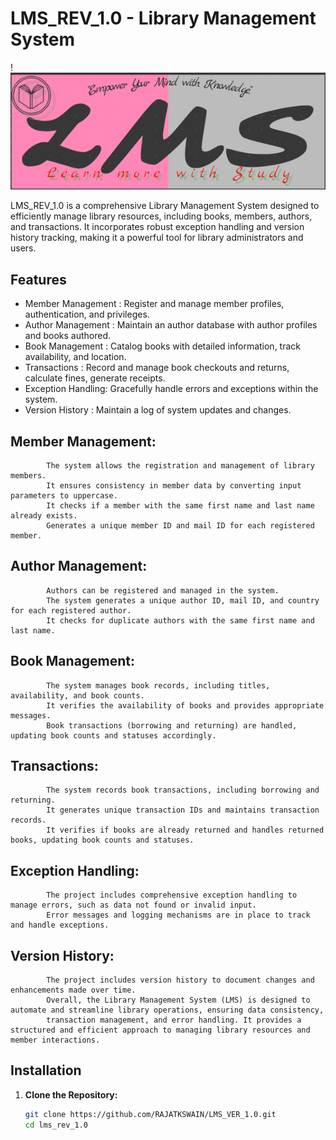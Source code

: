 # LMS_REV_1.0 - Library Management System

!![Alt text](logo_lms_7.png)

LMS_REV_1.0 is a comprehensive Library Management System designed to efficiently manage library resources, including books, members, authors, and transactions. It incorporates robust exception handling and version history tracking, making it a powerful tool for library administrators and users.

## Features

- Member Management : Register and manage member profiles, authentication, and privileges.
- Author Management : Maintain an author database with author profiles and books authored.
- Book Management   : Catalog books with detailed information, track availability, and location.
- Transactions      : Record and manage book checkouts and returns, calculate fines, generate receipts.
- Exception Handling: Gracefully handle errors and exceptions within the system.
- Version History   : Maintain a log of system updates and changes.


## Member Management:<br>
			The system allows the registration and management of library members.
			It ensures consistency in member data by converting input parameters to uppercase.
			It checks if a member with the same first name and last name already exists.
			Generates a unique member ID and mail ID for each registered member.
## Author Management:<br>
			Authors can be registered and managed in the system.
			The system generates a unique author ID, mail ID, and country for each registered author.
			It checks for duplicate authors with the same first name and last name.
## Book Management:   
			The system manages book records, including titles, availability, and book counts.
			It verifies the availability of books and provides appropriate messages.
			Book transactions (borrowing and returning) are handled, updating book counts and statuses accordingly.
## Transactions:<br>
			The system records book transactions, including borrowing and returning.
			It generates unique transaction IDs and maintains transaction records.
			It verifies if books are already returned and handles returned books, updating book counts and statuses.
## Exception Handling:<br>
			The project includes comprehensive exception handling to manage errors, such as data not found or invalid input.
			Error messages and logging mechanisms are in place to track and handle exceptions.
## Version History:<br>
			The project includes version history to document changes and enhancements made over time.
			Overall, the Library Management System (LMS) is designed to automate and streamline library operations, ensuring data consistency, 
			transaction management, and error handling. It provides a structured and efficient approach to managing library resources and member interactions.

## Installation

1. **Clone the Repository:**
   ```sh
   git clone https://github.com/RAJATKSWAIN/LMS_VER_1.0.git
   cd lms_rev_1.0
